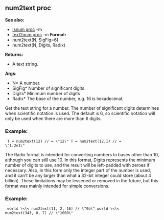 ## num2text proc
**See also:**
*   [isnum proc](/ref/proc/isnum.md) -m
*   [text2num proc](/ref/proc/text2num.md) -m<!-- -->
**Format:**
*   num2text(N, SigFig=6)
*   num2text(N, Digits, Radix)
<!-- -->
**Returns:**
*   A text string.
<!-- -->
**Args:**
*   N* A number.
*   SigFig* Number of significant digits.
*   Digits* Minimum number of digits
*   Radix* The base of the number, e.g. 16 is hexadecimal.


Get the text string for a number. The number of significant
digits determines when scientific notation is used. The default is 6, so
scientific notation will only be used when there are more than 6 digits.
### Example:

```
 T = num2text(12) // = \"12\" T = num2text(12,1) // =
\"1.2e1\" 
```
 

The Radix format is intended for
converting numbers to bases other than 10, although you can still use
10. In this format, Digits represents the minimum number of digits to
use, and the result will be left-padded with zeroes if necessary. Also,
in this form only the integer part of the number is used, and it can\'t
be any larger than what a 32-bit integer could store (about 4 billion).
These limitations may be lessened or removed in the future, but this
format was mainly intended for simple conversions.
### Example:

```
 world \<\< num2text(11, 2, 16) // \"0b\" world \<\<
num2text(343, 0, 7) // \"1000\" 
```
